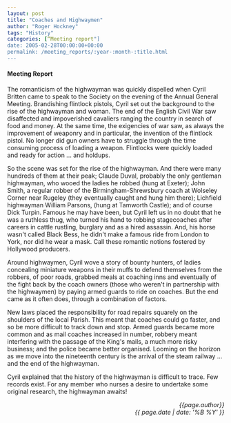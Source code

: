 ```yaml
---
layout: post
title: "Coaches and Highwaymen"
author: "Roger Hockney"
tags: "History"
categories: [“Meeting report"]
date: 2005-02-28T00:00:00+00:00
permalink: /meeting_reports/:year-:month-:title.html
---
```

#### Meeting Report ####

The romanticism of the highwayman was quickly dispelled when Cyril Britten came to speak to the Society on the evening of the Annual General Meeting. Brandishing flintlock pistols, Cyril set out the background to the rise of the highwayman and woman. The end of the English Civil War saw disaffected and impoverished cavaliers ranging the country in search of food and money. At the same time, the exigencies of war saw, as always the improvement of weaponry and in particular, the invention of the flintlock pistol. No longer did gun owners have to struggle through the time consuming process of loading a weapon. Flintlocks were quickly loaded and ready for action ... and holdups. 

So the scene was set for the rise of the highwayman. And there were many hundreds of them at their peak; Claude Duval, probably the only gentleman highwayman, who wooed the ladies he robbed (hung at Exeter); John Smith, a regular robber of the Birmingham-Shrewsbury coach at Wolseley Corner near Rugeley (they eventually caught and hung him there); Lichfield highwayman William Parsons, (hung at Tamworth Castle); and of course Dick Turpin. Famous he may have been, but Cyril left us in no doubt that he was a ruthless thug, who turned his hand to robbing stagecoaches after careers in cattle rustling, burglary and as a hired assassin. And, his horse wasn't called Black Bess, he didn't make a famous ride from London to York, nor did he wear a mask. Call these romantic notions fostered by Hollywood producers. 

Around highwaymen, Cyril wove a story of bounty hunters, of ladies concealing miniature weapons in their muffs to defend themselves from the robbers, of poor roads, grabbed meals at coaching inns and eventually of the fight back by the coach owners (those who weren't in partnership with the highwaymen) by paying armed guards to ride on coaches. But the end came as it often does, through a combination of factors. 

New laws placed the responsibility for road repairs squarely on the shoulders of the local Parish. This meant that coaches could go faster, and so be more difficult to track down and stop. Armed guards became more common and as mail coaches increased in number, robbery meant interfering with the passage of the King's mails, a much more risky business; and the police became better organised. Looming on the horizon as we move into the nineteenth century is the arrival of the steam railway ... and the end of the highwayman. 

Cyril explained that the history of the highwayman is difficult to trace. Few records exist. For any member who nurses a desire to undertake some original research, the highwayman awaits! 

<p align="right"><i> {{page.author}} <br> {{ page.date | date: '%B %Y' }} </i></p>
